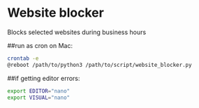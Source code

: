 # Website blocker
Blocks selected websites during business hours

##run as cron on Mac:
```bash
crontab -e
@reboot /path/to/python3 /path/to/script/website_blocker.py
```

##if getting editor errors:
```bash
export EDITOR="nano"
export VISUAL="nano"
```

